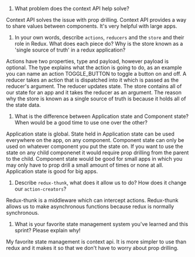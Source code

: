 1. What problem does the context API help solve?

Context API solves the issue with prop drilling. Context API provides a way to share values between components. It's very helpful with large apps.

1. In your own words, describe `actions`, `reducers` and the `store` and their role in Redux. What does each piece do? Why is the store known as a 'single source of truth' in a redux application?

Actions have two properties, type and payload, however payload is optional. The type explains what the action is going to do, as an example you can name an action TOGGLE_BUTTON to toggle a button on and off. A reducer takes an action that is dispatched into it which is passed as the reducer's argument. The reducer updates state. The store contains all of our state for an app and it takes the reducer as an argument. The reason why the store is known as a single source of truth is because it holds all of the state data.

1. What is the difference between Application state and Component state? When would be a good time to use one over the other?

Application state is global. State held in Application state can be used everywhere on the app, on any component. Component state can only be used on whatever component you put the state on. If you want to use the state on any child componenet it would require prop drilling from the parent to the child. Component state would be good for small apps in which you may only have to prop drill a small amount of times or none at all. Application state is good for big apps.

1. Describe `redux-thunk`, what does it allow us to do? How does it change our `action-creators`?

Redux-thunk is a middleware which can intercept actions. Redux-thunk allows us to make asynchronous functions because redux is normally synchronous.

1. What is your favorite state management system you've learned and this sprint? Please explain why!

My favorite state management is context api. It is more simpler to use than redux and it makes it so that we don't have to worry about prop drilling. 
